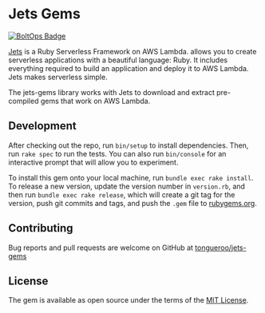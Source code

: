 # Jets Gems

[![BoltOps Badge](https://img.boltops.com/boltops/badges/boltops-badge.png)](https://www.boltops.com)

[Jets](http://rubyonjets.com/) is a Ruby Serverless Framework on AWS Lambda.  allows you to create serverless applications with a beautiful language: Ruby. It includes everything required to build an application and deploy it to AWS Lambda. Jets makes serverless simple.

The jets-gems library works with Jets to download and extract pre-compiled gems that work on AWS Lambda.

## Development

After checking out the repo, run `bin/setup` to install dependencies. Then, run `rake spec` to run the tests. You can also run `bin/console` for an interactive prompt that will allow you to experiment.

To install this gem onto your local machine, run `bundle exec rake install`. To release a new version, update the version number in `version.rb`, and then run `bundle exec rake release`, which will create a git tag for the version, push git commits and tags, and push the `.gem` file to [rubygems.org](https://rubygems.org).

## Contributing

Bug reports and pull requests are welcome on GitHub at [tongueroo/jets-gems](https://github.com/tongueroo/jets-gems)

## License

The gem is available as open source under the terms of the [MIT License](https://opensource.org/licenses/MIT).
